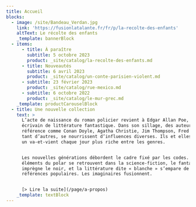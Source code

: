 ```yaml
---
title: Accueil
blocks:
  - image: /site/Bandeau_Verdan.jpg
    link: 'https://fusionlatalante.fr/fr/p/la-recolte-des-enfants'
    altText: Le récolte des enfants
    _template: bannerBlock
  - items:
      - title: À paraître
        subtitle: 5 octobre 2023
        product: _site/catalog/la-recolte-des-enfants.md
      - title: Nouveautés
        subtitle: 6 avril 2023
        product: _site/catalog/un-conte-parisien-violent.md
      - subtitle: 23 février 2023
        product: _site/catalog/rue-mexico.md
      - subtitle: 6 octobre 2022
        product: _site/catalog/le-mur-grec.md
    _template: productCarouselBlock
  - title: Une nouvelle collection
    text: >
      L’acte de naissance du roman policier revient à Edgar Allan Poe, poète et
      écrivain de littérature fantastique. Dans son sillage, des auteurs de
      référence comme Conan Doyle, Agatha Christie, Jim Thompson, Fred Vargas et
      tant d’autres, se nourrissent d’influences diverses. Ils et elles ont créé
      un va-et-vient chaque jour plus riche entre les genres.


      Les nouvelles générations débordent le cadre fixé par les codes. Les
      éléments du polar se retrouvent dans la science-fiction, le fantastique
      imprègne le noir, et la littérature dite « blanche » s’empare de ces
      références populaires. Les imaginaires fusionnent.


      [> Lire la suite](/page/a-propos)
    _template: textBlock
---
```


